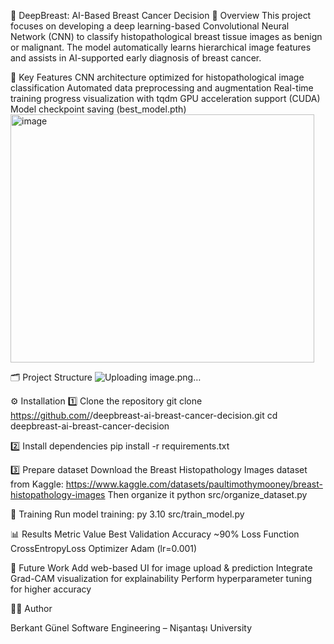 🧠 DeepBreast: AI-Based Breast Cancer Decision
📘 Overview
This project focuses on developing a deep learning-based Convolutional Neural Network (CNN) to classify histopathological breast tissue images as benign or malignant.
The model automatically learns hierarchical image features and assists in AI-supported early diagnosis of breast cancer.

🧩 Key Features
CNN architecture optimized for histopathological image classification
Automated data preprocessing and augmentation
Real-time training progress visualization with tqdm
GPU acceleration support (CUDA)
Model checkpoint saving (best_model.pth)
<img width="486" height="397" alt="image" src="https://github.com/user-attachments/assets/a5588cf6-34e0-4c1c-b3f5-bdb9b689743b" />

🗂️ Project Structure
![Uploading image.png…]()

⚙️ Installation
1️⃣ Clone the repository
git clone https://github.com/<your-username>/deepbreast-ai-breast-cancer-decision.git
cd deepbreast-ai-breast-cancer-decision

2️⃣ Install dependencies
pip install -r requirements.txt

3️⃣ Prepare dataset
Download the Breast Histopathology Images dataset from Kaggle:
https://www.kaggle.com/datasets/paultimothymooney/breast-histopathology-images
Then organize it
python src/organize_dataset.py

🚀 Training
Run model training:
py 3.10 src/train_model.py

📊 Results
Metric	Value
Best Validation Accuracy	~90%
Loss Function	CrossEntropyLoss
Optimizer	Adam (lr=0.001)

🎯 Future Work
Add web-based UI for image upload & prediction
Integrate Grad-CAM visualization for explainability
Perform hyperparameter tuning for higher accuracy

👨‍💻 Author

Berkant Günel
Software Engineering – Nişantaşı University
